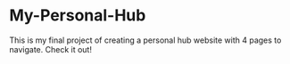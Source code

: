 # My-Personal-Hub
This is my final project of creating a personal hub website with 4 pages to navigate. Check it out!
